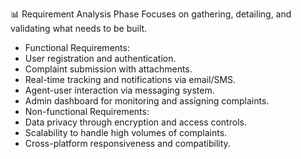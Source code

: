 📊 Requirement Analysis Phase
Focuses on gathering, detailing, and validating what needs to be built.
- Functional Requirements:
- User registration and authentication.
- Complaint submission with attachments.
- Real-time tracking and notifications via email/SMS.
- Agent-user interaction via messaging system.
- Admin dashboard for monitoring and assigning complaints.
- Non-functional Requirements:
- Data privacy through encryption and access controls.
- Scalability to handle high volumes of complaints.
- Cross-platform responsiveness and compatibility.
